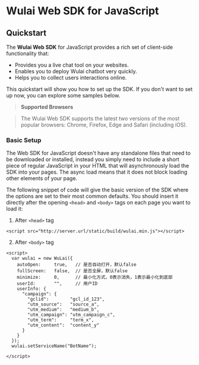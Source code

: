 # Wulai Web SDK for JavaScript

## Quickstart

The **Wulai Web SDK** for JavaScript provides a rich set of client-side functionality that: 

- Provides you a live chat tool on your websites.
- Enables you to deploy Wulai chatbot very quickly.
- Helps you to collect users interactions online.

This quickstart will show you how to set up the SDK. If you don't want to set up now, you can explore some samples below.

>**Supported Browsers**

>The Wulai Web SDK supports the latest two versions of the most popular browsers: Chrome, Firefox, Edge and Safari (including iOS).

### Basic Setup

The Web SDK for JavaScript doesn't have any standalone files that need to be downloaded or installed, instead you simply need to include a short piece of regular JavaScript in your HTML that will asynchronously load the SDK into your pages. The async load means that it does not block loading other elements of your page.

The following snippet of code will give the basic version of the SDK where the options are set to their most common defaults. You should insert it directly after the opening `<head>` and `<body>` tags on each page you want to load it:

1. After `<head>` tag

```
<script src="http://server.url/static/build/wulai.min.js"></script>
```

2. After `<body>` tag

```
<script>
  var wulai = new WuLai({
    autoOpen:     true,   // 是否自动打开，默认false
    fullScreen:   false,  // 是否全屏，默认false
    minimize:     0,      // 最小化方式，0表示消失，1表示最小化到底部
    userId:       "",     // 用户ID
    userInfo: {
      "campaign": {
        "gclid":        "gcl_id_123",
        "utm_source":   "source_a",
        "utm_medium":   "medium_b",
        "utm_campaign": "utm_campaign_c",
        "utm_term":     "term_x",
        "utm_content":  "content_y"
      }
    }
  });
  wulai.setServiceName("BotName");

</script>
```
